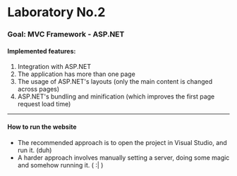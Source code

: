 # Laboratory No.2

### Goal: MVC Framework - ASP.NET


#### Implemented features:

1. Integration with ASP.NET
1. The application has more than one page
1. The usage of ASP.NET's layouts (only the main content is changed across pages)
1. ASP.NET's bundling and minification (which improves the first page request load time)

----

#### How to run the website

- The recommended approach is to open the project in Visual Studio, and run it. (duh)
- A harder approach involves manually setting a server, doing some magic and somehow running it. ( :| )
